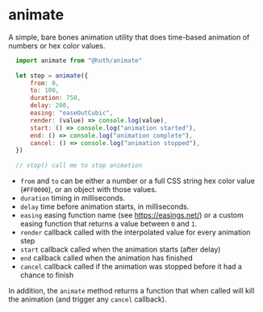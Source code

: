 # animate
A simple, bare bones animation utility that does time-based animation of numbers or hex color values. 

```js
  import animate from "@huth/animate"
  
  let stop = animate({
      from: 0,
      to: 100,
      duration: 750,
      delay: 200,
      easing: "easeOutCubic",
      render: (value) => console.log(value),
      start: () => console.log("animation started"),
      end: () => console.log("animation complete"),
      cancel: () => console.log("animation stopped"),
  })
  
  // stop() call me to stop animation  
```

- `from` and `to` can be either a number or a full CSS string hex color value (`#FF0000`), or an object with those values. 
- `duration` timing in milliseconds.
- `delay` time before animation starts, in milliseconds.
- `easing` easing function name (see https://easings.net/) or a custom easing function that returns a value between `0` and `1`.
- `render` callback called with the interpolated value for every animation step 
- `start` callback called when the animation starts (after delay)
- `end` callback called when the animation has finished
- `cancel` callback called if the animation was stopped before it had a chance to finish

In addition, the `animate` method returns a function that when called will kill the animation (and trigger any `cancel` callback).
